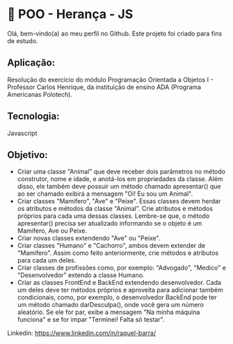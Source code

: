 # 🌳 POO - Herança - JS
Olá, bem-vindo(a) ao meu perfil no Github.
Este projeto foi criado para fins de estudo.

## Aplicação:
Resolução do exercício do módulo Programação Orientada a Objetos I - Professor Carlos Henrique, da instituição de ensino ADA (Programa Americanas Polotech).

## Tecnologia:
Javascript

## Objetivo:
- Criar uma classe "Animal" que deve receber dois parâmetros no método construtor, nome e idade, e anotá-los em propriedades da classe. Além disso, ele também deve possuir um método chamado apresentar() que ao ser chamado exibirá a mensagem "Oi! Eu sou um Animal".
- Criar classes "Mamifero", "Ave" e "Peixe". Essas classes devem herdar os atributos e métodos da classe "Animal". Crie atributos e métodos próprios para cada uma dessas classes. Lembre-se que, o método apresentar() precisa ser atualizado informando se o objeto é um Mamifero, Ave ou Peixe.
- Criar novas classes extendendo "Ave" ou "Peixe".
- Criar classes "Humano" e "Cachorro", ambos devem extender de "Mamifero". Assim como feito anteriormente, crie métodos e atributos para cada um deles.
- Criar classes de profissões como, por exemplo: "Advogado", "Medico" e "Desenvolvedor" extendo a classe Humano.
- Criar as classes FrontEnd e BackEnd extendendo desenvolvedor. Cada um deles deve ter métodos próprios e aproveita para adicionar também condicionais, como, por exemplo, o desenvolvedor BackEnd pode ter um método chamado darDesculpa(), onde você gera um número aleatório. Se ele for par, exibe a mensagem "Na minha máquina funciona" e se for impar "Terminei! Falta só testar".

Linkedin: <https://www.linkedin.com/in/raquel-barra/>
